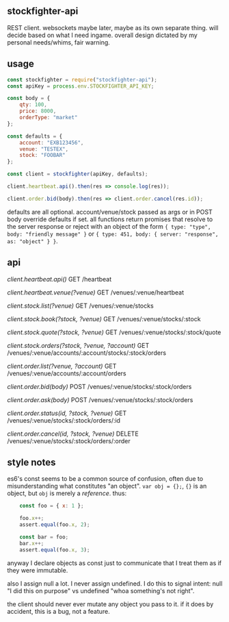 stockfighter-api
---

REST client. websockets maybe later, maybe as its own separate thing. will decide based on what I need ingame. overall design dictated by my personal needs/whims, fair warning.

usage
---

```javascript
const stockfighter = require("stockfighter-api");
const apiKey = process.env.STOCKFIGHTER_API_KEY;

const body = {
    qty: 100,
    price: 8000,
    orderType: "market" 
};

const defaults = {
    account: "EXB123456",
    venue: "TESTEX",
    stock: "FOOBAR"
};

const client = stockfighter(apiKey, defaults);

client.heartbeat.api().then(res => console.log(res));

client.order.bid(body).then(res => client.order.cancel(res.id));
```

defaults are all optional. account/venue/stock passed as args or in POST body override defaults if set. all functions return promises that resolve to the server response or reject with an object of the form `{ type: "type", body: "friendly message" }` or `{ type: 451, body: { server: "response", as: "object" } }`.

api
---

*client.heartbeat.api()*
GET /heartbeat

*client.heartbeat.venue(?venue)*
GET /venues/:venue/heartbeat

*client.stock.list(?venue)*
GET /venues/:venue/stocks

*client.stock.book(?stock, ?venue)*
GET /venues/:venue/stocks/:stock

*client.stock.quote(?stock, ?venue)*
GET /venues/:venue/stocks/:stock/quote

*client.stock.orders(?stock, ?venue, ?account)*
GET /venues/:venue/accounts/:account/stocks/:stock/orders

*client.order.list(?venue, ?account)*
GET /venues/:venue/accounts/:account/orders

*client.order.bid(body)*
POST /venues/:venue/stocks/:stock/orders

*client.order.ask(body)*
POST /venues/:venue/stocks/:stock/orders

*client.order.status(id, ?stock, ?venue)*
GET /venues/:venue/stocks/:stock/orders/:id

*client.order.cancel(id, ?stock, ?venue)*
DELETE /venues/:venue/stocks/:stock/orders/:order

style notes
---

es6's const seems to be a common source of confusion, often due to misunderstanding what constitutes "an object". `var obj = {};`, `{}` is an object, but `obj` is merely a _reference_. thus:

```javascript
    const foo = { x: 1 };

    foo.x++;
    assert.equal(foo.x, 2);

    const bar = foo;
    bar.x++;
    assert.equal(foo.x, 3);
```

anyway I declare objects as const just to communicate that I treat them as if they were immutable.

also I assign null a lot. I never assign undefined. I do this to signal intent: null "I did this on purpose" vs undefined "whoa something's not right". 

the client should never ever mutate any object you pass to it. if it does by accident, this is a bug, not a feature.
